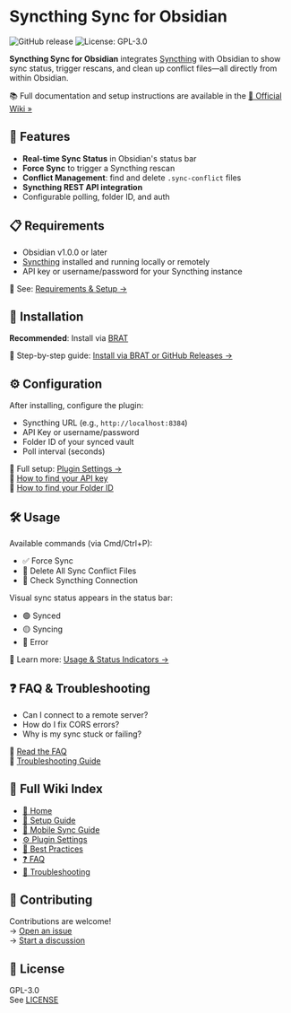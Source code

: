 # Syncthing Sync for Obsidian

![GitHub release](https://img.shields.io/github/v/release/DudeThatsErin/syncthing-sync)
![License: GPL-3.0](https://img.shields.io/badge/License-GPL--3.0-blue.svg)

**Syncthing Sync for Obsidian** integrates [Syncthing](https://syncthing.net/) with Obsidian to show sync status, trigger rescans, and clean up conflict files—all directly from within Obsidian.

📚 Full documentation and setup instructions are available in the [📖 Official Wiki »](https://github.com/DudeThatsErin/syncthing-sync/wiki)

## 🌟 Features

- **Real-time Sync Status** in Obsidian's status bar
- **Force Sync** to trigger a Syncthing rescan
- **Conflict Management**: find and delete `.sync-conflict` files
- **Syncthing REST API integration**
- Configurable polling, folder ID, and auth

## 📋 Requirements

- Obsidian v1.0.0 or later
- [Syncthing](https://syncthing.net/) installed and running locally or remotely
- API key or username/password for your Syncthing instance

🔗 See: [Requirements & Setup →](https://github.com/DudeThatsErin/syncthing-sync/wiki#-requirements)

## 🔧 Installation

**Recommended**: Install via [BRAT](https://github.com/TfTHacker/obsidian42-brat)

🔗 Step-by-step guide: [Install via BRAT or GitHub Releases →](https://github.com/DudeThatsErin/syncthing-sync/wiki/Setup-Guide/Install-Options)

## ⚙️ Configuration

After installing, configure the plugin:

- Syncthing URL (e.g., `http://localhost:8384`)
- API Key or username/password
- Folder ID of your synced vault
- Poll interval (seconds)

🔗 Full setup: [Plugin Settings →](https://github.com/DudeThatsErin/syncthing-sync/wiki/Plugin-Settings)  
🔑 [How to find your API key](https://github.com/DudeThatsErin/syncthing-sync/wiki/API-Key)  
📁 [How to find your Folder ID](https://github.com/DudeThatsErin/syncthing-sync/wiki/Syncthing-Folder-ID)

## 🛠 Usage

Available commands (via Cmd/Ctrl+P):

- ✅ Force Sync
- 🧹 Delete All Sync Conflict Files
- 🔄 Check Syncthing Connection

Visual sync status appears in the status bar:
- 🟢 Synced
- 🟡 Syncing
- 🔴 Error

📘 Learn more: [Usage & Status Indicators →](https://github.com/DudeThatsErin/syncthing-sync/wiki/Plugin-Settings#status-bar)

## ❓ FAQ & Troubleshooting

- Can I connect to a remote server?
- How do I fix CORS errors?
- Why is my sync stuck or failing?

📘 [Read the FAQ](https://github.com/DudeThatsErin/syncthing-sync/wiki/FAQ)  
🐛 [Troubleshooting Guide](https://github.com/DudeThatsErin/syncthing-sync/wiki/Troubleshooting)

## 📖 Full Wiki Index

- [🧭 Home](https://github.com/DudeThatsErin/syncthing-sync/wiki)
- [🔧 Setup Guide](https://github.com/DudeThatsErin/syncthing-sync/wiki/Setup-Guide/Install-Options)
- [📱 Mobile Sync Guide](https://github.com/DudeThatsErin/syncthing-sync/wiki/Mobile-Sync-Guide)
- [⚙️ Plugin Settings](https://github.com/DudeThatsErin/syncthing-sync/wiki/Plugin-Settings)
- [🧠 Best Practices](https://github.com/DudeThatsErin/syncthing-sync/wiki/Best-Practices)
- [❓ FAQ](https://github.com/DudeThatsErin/syncthing-sync/wiki/FAQ)
- [🚨 Troubleshooting](https://github.com/DudeThatsErin/syncthing-sync/wiki/Troubleshooting)

## 🤝 Contributing

Contributions are welcome!  
→ [Open an issue](https://github.com/DudeThatsErin/syncthing-sync/issues)  
→ [Start a discussion](https://github.com/DudeThatsErin/syncthing-sync/discussions)

## 📄 License

GPL-3.0  
See [LICENSE](./LICENSE)
